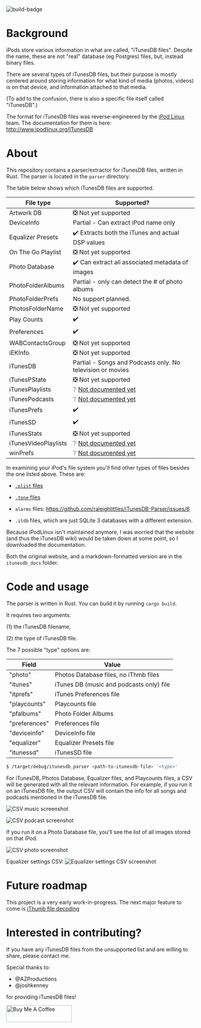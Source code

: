 ![build-badge](https://github.com/raleighlittles/iTunesDB-Parser/actions/workflows/main.yml/badge.svg)

# Background

iPods store various information in what are called, "iTunesDB files". Despite the name, these are not "real" database (eg Postgres) files, but, instead binary files.

There are several types of iTunesDB files, but their purpose is mostly centered around storing information for what kind of media (photos, videos) is on that device, and information attached to that media.

(To add to the confusion, there is also a specific file itself called "iTunesDB".)

The format for iTunesDB files was reverse-engineered by the [iPod Linux](https://en.wikipedia.org/wiki/IPodLinux) team. The documentation for them is here: http://www.ipodlinux.org/ITunesDB

# About

This repository contains a parser/extractor for iTunesDB files, written in Rust. The parser is located in the `parser` directory.

The table below shows which iTunesDB files are supported.

| File type            | Supported?                                                       |
|----------------------|------------------------------------------------------------------|
| Artwork DB           | :negative_squared_cross_mark: Not yet supported                  |
| DeviceInfo           | Partial - Can extract iPod name only |
| Equalizer Presets    | :heavy_check_mark: Extracts both the iTunes and actual DSP  values |
| On The Go Playlist   | :negative_squared_cross_mark: Not yet supported                  |
| Photo Database       | :heavy_check_mark: Can extract all associated metadata of images |
| PhotoFolderAlbums    | Partial - only can detect the # of photo albums                  |
| PhotoFolderPrefs     | No support planned.                                              |
| PhotosFolderName     | :negative_squared_cross_mark: Not yet supported                  |
| Play Counts          | :heavy_check_mark:                                               |
| Preferences          | :heavy_check_mark:                                               |
| WABContactsGroup     | :negative_squared_cross_mark: Not yet supported                  |
| iEKInfo              | :negative_squared_cross_mark: Not yet supported                  |
| iTunesDB             | Partial - Songs and Podcasts only. No television or movies       |
| iTunesPState         | :negative_squared_cross_mark: Not yet supported                  |
| iTunesPlaylists      | :grey_question: [Not documented yet](http://www.ipodlinux.org/ITunesDB/#iTunesPlaylists) |
| iTunesPodcasts       | :grey_question: [Not documented yet](http://www.ipodlinux.org/ITunesDB/#iTunesPodcasts) |
| iTunesPrefs          | :heavy_check_mark:                                               |
| iTunesSD             | :heavy_check_mark:                                               |
| iTunesStats          | :negative_squared_cross_mark: Not yet supported                  |
| iTunesVideoPlaylists | :grey_question: [Not documented yet](http://www.ipodlinux.org/ITunesDB/#iTunesVideoPlaylists) |
| winPrefs             | :grey_question: [Not documented yet](http://www.ipodlinux.org/ITunesDB/#winPrefs_File) |


In examining your iPod's file system you'll find other types of files besides the one listed above. These are:

* [`.plist` files](https://en.wikipedia.org/wiki/Property_list)

* [`.tone` files](https://github.com/raleighlittles/iPod_tone_file_player)

* `alarms` files: https://github.com/raleighlittles/iTunesDB-Parser/issues/6

* `.itdb` files, which are just SQLite 3 databases with a different extension.

Because iPodLinux isn't maintained anymore, I was worried that the website (and thus the iTunesDB wiki) would be taken down at some point, so I downloaded the documentation.

Both the original website, and a markdown-formatted version are in the `itunesdb_docs` folder.

# Code and usage

The parser is written in Rust. You can build it by running `cargo build`.

It requires two arguments:

(1) the iTunesDB filename, 

(2) the type of iTunesDB file.

The 7 possible "type" options are:


| Field         | Value                                    |
|---------------|------------------------------------------|
| "photo"       | Photos Database files, no iThmb files    |
| "itunes"      | iTunes DB (music and podcasts only) file |
| "itprefs"     | iTunes Preferences file                  |
| "playcounts"  | Playcounts file                          |
| "pfalbums"    | Photo Folder Albums                      |
| "preferences" | Preferences file                         |
| "deviceinfo"  | DeviceInfo file                          |
| "equalizer"   | Equalizer Presets file                   |
| "itunessd"    | iTunesSD file                            |


```bash
$ /target/debug/itunesdb_parser <path-to-itunesdb-file> '<type>'
```

For iTunesDB, Photos Database, Equalizer files, and Playcounts files, a CSV will be generated with all the relevant information. For example, if you run it on an iTunesDB file, the output CSV will contain the info for all songs and podcasts mentioned in the iTunesDB file.

![CSV music screenshot](./docs/20230716_music-csv.png)

![CSV podcast screenshot](./docs/2023122_podcasts-csv.png)

If you run it on a Photo Database file, you'll see the list of all images stored on that iPod.

![CSV photo screenshot](./docs/20230715_photodatabase-csv.png)

Equalizer settings CSV: ![Equalizer settings CSV screenshot](./docs/20241126_equalizer-csv-example.png)

# Future roadmap

This project is a very early work-in-progress. The next major feature to come is [iThumb file decoding](https://github.com/raleighlittles/iTunesDB-Parser/issues/4)


# Interested in contributing?

If you have any iTunesDB files from the unsupported list and are willing to share, please contact me.

Special thanks to:

* @AZProductions 
* @joshkenney

for providing iTunesDB files!

<a href="https://www.buymeacoffee.com/raleighlittles" target="_blank"><img src="https://cdn.buymeacoffee.com/buttons/default-orange.png" alt="Buy Me A Coffee" height="45" width="175"></a>